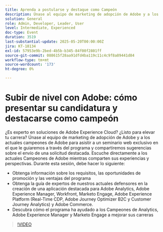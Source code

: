 ```yaml
---
title: Aprenda a postularse y destaque como Campeón
description: Únase al equipo de marketing de adopción de Adobe y a los actuales campeones de Adobe para asistir a un seminario web exclusivo en el que le guiaremos a través del programa y compartiremos sugerencias sobre el envío de una solicitud destacada.
solution: General
role: Admin, Developer, Leader, User
level: Intermediate, Experienced
doc-type: Event
duration: 3519
last-substantial-update: 2025-05-20T00:00:00Z
jira: KT-18134
exl-id: 57953e9b-2bed-4b5b-b345-84f00f2801ff
source-git-commit: 088615f28aa91dfd4ba119c11c4c9f8a89441d84
workflow-type: tm+mt
source-wordcount: '173'
ht-degree: 0%

---
```


# Subir de nivel con Adobe: cómo presentar su candidatura y destacarse como campeón

¿Es experto en soluciones de Adobe Experience Cloud? ¿Listo para elevar tu carrera? Únase al equipo de marketing de adopción de Adobe y a los actuales campeones de Adobe para asistir a un seminario web exclusivo en el que le guiaremos a través del programa y compartiremos sugerencias sobre el envío de una solicitud destacada. Escuche directamente a los actuales Campeones de Adobe mientras comparten sus experiencias y perspectivas. Durante esta sesión, debe hacer lo siguiente:

* Obtenga información sobre los requisitos, las oportunidades de promoción y las ventajas del programa
* Obtenga la guía de expertos de nuestros actuales defensores en la creación de una aplicación destacada para Adobe Analytics, Adobe Experience Manager, Workfront, Marketo Engage, Adobe Experience Platform (Real-Time CDP, Adobe Journey Optimizer B2C y Customer Journey Analytics) y Adobe Commerce.
* Descubra cómo el programa ha ayudado a los Campeones de Analytics, Adobe Experience Manager y Marketo Engage a mejorar sus carreras

>[!VIDEO](https://video.tv.adobe.com/v/3458989/?learn=on&enablevpops)
